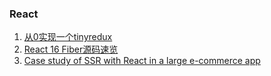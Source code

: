 ### React
1. [从0实现一个tinyredux](https://zhuanlan.zhihu.com/p/29767439)
2. [React 16 Fiber源码速览](http://zxc0328.github.io/2017/09/28/react-16-source/)
3. [Case study of SSR with React in a large e-commerce app](http://blog.jakoblind.no/case-study-of-ssr-with-react-in-a-large-e-commerce-app/)
